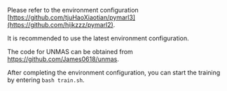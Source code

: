 Please refer to the environment configuration [https://github.com/tjuHaoXiaotian/pymarl3](https://github.com/hijkzzz/pymarl2). 

It is recommended to use the latest environment configuration. 

The code for UNMAS can be obtained from https://github.com/James0618/unmas.

After completing the environment configuration, you can start the training by entering `bash train.sh`. 
